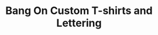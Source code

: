 ---
title: "Bang On Custom T-shirts and Lettering"
url: /atlanta/bang-on-custom-t-shirts-and-lettering/
shop: Kleidung
---